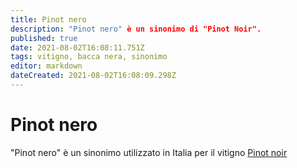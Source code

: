 ```yaml
---
title: Pinot nero
description: "Pinot nero" è un sinonimo di "Pinot Noir".
published: true
date: 2021-08-02T16:08:11.751Z
tags: vitigno, bacca nera, sinonimo
editor: markdown
dateCreated: 2021-08-02T16:08:09.298Z
---
```


# Pinot nero
"Pinot nero" è un sinonimo utilizzato in Italia per il vitigno [Pinot noir](/vitigni/bacca-nera/pinot-noir)